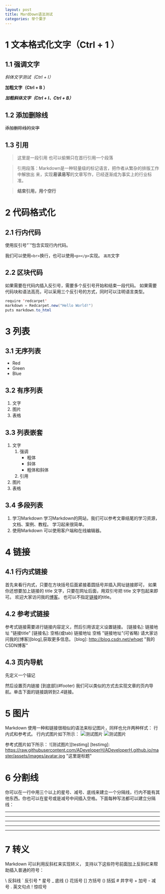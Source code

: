 ```yaml
---
layout: post
title: MardDown语法测试
categories: 举个栗子
---
```

# 1 文本格式化文字（Ctrl + 1 ） #

## 1.1 强调文字 ##

*斜体文字测试（Ctrl + I）*

**加粗文字（Ctrl + B ）**

***加粗斜体文字（Ctrl + I、Ctrl + B）***

## 1.2 添加删除线 ##

~~添加删除线的文字~~

## 1.3 引用 ##

> 这里是一段引用
> 也可以偷懒只在首行引用一个段落

> 引用段落：Markdown是一种轻量级的标记语言，把作者从繁杂的排版工作中解放出
  来，实现**易读易写**的文章写作，已经逐渐成为事实上的行业标准。

>**结束引用，用个空行**

# 2 代码格式化 #

## 2.1 行内代码 ##

使用反引号”`”包含实现行内代码。

我们可以使用`<br>`换行，也可以使用`<p></p>`实现。
`高亮`文字

## 2.2 区块代码 ##

如果需要在代码内插入反引号，需要多个反引号开始和结束一段代码。 
如果需要代码块和语法高亮，可以采用三个反引号的方式，同时可以注明语言类型。

 ```java
 require 'redcarpet'
 markdown = Redcarpet.new("Hello World!")
 puts markdown.to_html
 ```
# 3 列表 #

## 3.1 无序列表 ##

- Red
- Green
- Blue

## 3.2 有序列表 ##
1. 文字
2. 图片
4. 表格

## 3.3 列表嵌套 ##
1. 文字
    1. 强调
    	- 粗体
        - 斜体
        - 粗体和斜体
    2. 引用
2. 图片
3. 表格

## 3.4 多段列表 ##
1. 学习Markdown
    学习Markdown的网站，我们可以参考文章结尾的学习资源，文档、案例、教程。
    学习起来很简单。
2. 使用Markdown
    可以使用客户端和在线编辑器。

# 4 链接 #
## 4.1 行内式链接 ##

首先来看行内式，只要在方块括号后面紧接着圆括号并插入网址链接即可，
如果你还想要加上链接的 title 文字，只要在网址后面，用双引号把 title 文字包起来即可。
欢迎大家访问我的[博客](http://blog.csdn.net/whqet/ "博客")。
也可以不指定[链接](http://blog.csdn.net)的title。

## 4.2 参考式链接 ##

参考式链接需要进行链接内容定义，然后引用该定义设置链接。 
[链接名]: 链接地址 "链接title"
[链接名]: 空格(或tab) 链接地址 空格 "链接地址"(可省略)
请大家访问我的[博客][blog],获取更多信息。
[blog]: http://blog.csdn.net/whqet "我的CSDN博客"

## 4.3 页内导航 ##

先定义一个锚记 
<div id="footer"></div>
然后设置页内链接 
[到底部](#footer) 
我们可以类似的方式去实现文章的页内导航。单击下面的链接跳转到2.4链接。

# 5 图片 #

Markdown 使用一种和链接很相似的语法来标记图片，同样也允许两种样式：
行内式和参考式。 
行内式图片如下所示：
![测试图片](https://raw.githubusercontent.com/ADeveloperH/ADeveloperH.github.io/master/assets/images/avatar.jpg)
![测试图片](https://raw.githubusercontent.com/ADeveloperH/ADeveloperH.github.io/master/assets/images/avatar.jpg "这里是标题")

参考式图片如下所示：
![测试图片][testimg]
[testimg]:	https://raw.githubusercontent.com/ADeveloperH/ADeveloperH.github.io/master/assets/images/avatar.jpg	"这里是标题"

# 6 分割线 #

你可以在一行中用三个以上的星号、减号、底线来建立一个分隔线，行内不能有其他东西。你也可以在星号或是减号中间插入空格。下面每种写法都可以建立分隔线：

* * *
***
*****
- - -

---------------------------------------

# 7 转义 #

Markdown 可以利用反斜杠来实现转义， 支持以下这些符号前面加上反斜杠来帮助插入普通的符号：

\\   反斜线
\`   反引号
\*   星号
\_   底线
\{}  花括号
\[]  方括号
\()  括弧
\#   井字号
\+   加号
\-   减号
\.   英文句点
\!   惊叹号